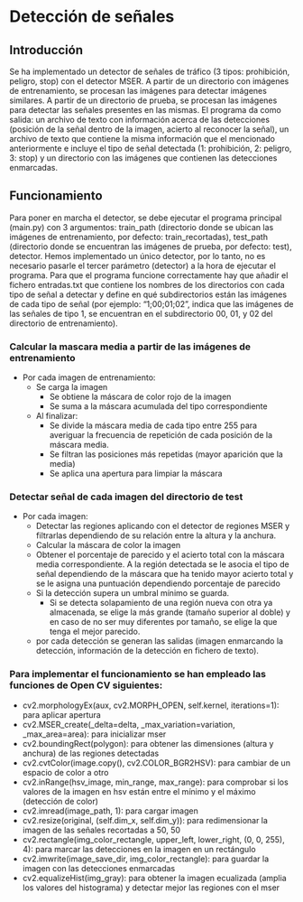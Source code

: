 # Detección de señales
## Introducción
Se ha implementado un detector de señales de tráfico (3 tipos: prohibición, peligro, stop) con el detector MSER. A partir de un directorio con imágenes de entrenamiento, se procesan las imágenes para detectar imágenes similares. A partir de un directorio de prueba, se procesan las imágenes para detectar las señales presentes en las mismas. El programa da como salida: un archivo de texto con información acerca de las detecciones (posición de la señal dentro de la imagen, acierto al reconocer la señal), un archivo de texto que contiene la misma información que el mencionado anteriormente e incluye el tipo de señal detectada (1: prohibición, 2: peligro, 3: stop) y un directorio con las imágenes que contienen las detecciones enmarcadas.

## Funcionamiento
Para poner en marcha el detector, se debe ejecutar el programa principal (main.py) con 3 argumentos: train_path (directorio donde se ubican las imágenes de entrenamiento, por defecto: train_recortadas), test_path (directorio donde se encuentran las imágenes de prueba, por defecto: test), detector. Hemos implementado un único detector, por lo tanto, no es necesario pasarle el tercer parámetro (detector) a la hora de ejecutar el programa. 
Para que el programa funcione correctamente hay que añadir el fichero entradas.txt que contiene los nombres de los directorios con cada tipo de señal a detectar y define en qué subdirectorios están las imágenes de cada tipo de señal (por ejemplo: “1;00;01;02”, indica que las imágenes de las señales de tipo 1, se encuentran en el subdirectorio 00, 01, y 02  del directorio de entrenamiento). 

<!--
// explicar las clases
// añadir imágenes de ejecución
-->

### Calcular la mascara media a partir de las imágenes de entrenamiento
- Por cada imagen de entrenamiento:
  - Se carga la imagen
    - Se obtiene la máscara de color rojo de la imagen
    - Se suma a la máscara acumulada del tipo correspondiente
  - Al finalizar:
    - Se divide la máscara media de cada tipo entre 255 para averiguar la frecuencia de repetición de cada posición de la máscara media.
    - Se filtran las posiciones más repetidas (mayor aparición que la media)
    - Se aplica una apertura para limpiar la máscara

### Detectar señal de cada imagen del directorio de test
- Por cada imagen:
  - Detectar las regiones aplicando con el detector de regiones MSER y filtrarlas dependiendo de su relación entre la altura y la anchura.
  - Calcular la máscara de color la imagen
  - Obtener el porcentaje de parecido y el acierto total con la máscara media correspondiente. A la región detectada se le asocia el tipo de señal dependiendo de la máscara que ha tenido mayor acierto total y se le asigna una puntuación dependiendo porcentaje de parecido
  - Si la detección supera un umbral mínimo se guarda. 
      - Si se detecta solapamiento de una región nueva con otra ya almacenada, se elige la más grande (tamaño superior al doble) y en caso de no ser muy diferentes por tamaño, se elige la que tenga el mejor parecido.
  - por cada detección se generan las salidas (imagen enmarcando la detección, información de la detección en fichero de texto).

### Para implementar el funcionamiento se han empleado las funciones de Open CV siguientes:
- cv2.morphologyEx(aux, cv2.MORPH_OPEN, self.kernel, iterations=1): para aplicar apertura
- cv2.MSER_create(_delta=delta, _max_variation=variation, _max_area=area): para inicializar mser
- cv2.boundingRect(polygon): para obtener las dimensiones (altura y anchura) de las regiones detectadas
- cv2.cvtColor(image.copy(), cv2.COLOR_BGR2HSV): para cambiar de un espacio de color a otro
- cv2.inRange(hsv_image, min_range, max_range): para comprobar si los valores de la imagen en hsv están entre el mínimo y el máximo (detección de color)
- cv2.imread(image_path, 1): para cargar imagen
- cv2.resize(original, (self.dim_x, self.dim_y)): para redimensionar la imagen de las señales recortadas a 50, 50
- cv2.rectangle(img_color_rectangle, upper_left, lower_right, (0, 0, 255), 4): para marcar las detecciones en la imagen en un rectángulo
- cv2.imwrite(image_save_dir, img_color_rectangle): para guardar la imagen con las detecciones enmarcadas
- cv2.equalizeHist(img_gray): para obtener la imagen ecualizada (amplia los valores del histograma) y detectar mejor las regiones con el mser

<!--
## Estadísticas de funcionamiento
// google sheets
-->

